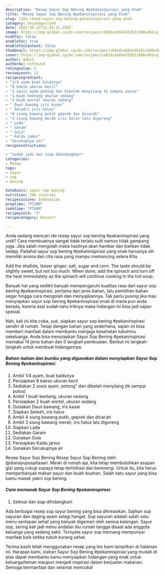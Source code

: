 ```yaml
---
description: "Resep Sayur Sop Bening #pekaninspirasi yang Enak"
title: "Resep Sayur Sop Bening #pekaninspirasi yang Enak"
slug: 1101-resep-sayur-sop-bening-pekaninspirasi-yang-enak
category: Uncategorized
date: 2022-05-23T22:34:11.259Z
image: https://img-global.cpcdn.com/recipes/cb81dceb84a55262/680x482cq70/sayur-sop-bening-pekaninspirasi-foto-resep-utama.jpg
hideToc: false
enableToc: true
enableTocContent: false
thumbnail: https://img-global.cpcdn.com/recipes/cb81dceb84a55262/680x482cq70/sayur-sop-bening-pekaninspirasi-foto-resep-utama.jpg
cover: https://img-global.cpcdn.com/recipes/cb81dceb84a55262/680x482cq70/sayur-sop-bening-pekaninspirasi-foto-resep-utama.jpg
author: Admin
authorAv: notfound
ratingvalue: 5
reviewcount: 21
recipeingredient:
- "1/4 ayam buat kaldunya"
- "8 bakso ukuran kecil"
- "2 sosis ayam potong dan dibelah menyilang tk sampai putus"
- "1 buah kentang ukuran sedang"
- "2 buah wortel ukuran sedang"
- " Daun bawang iris kasar"
- " Seledri iris halus"
- "4 siung bawang putih geprek dan dicacah"
- "3 siung bawang merah iris halus lalu digoreng"
- " Lada"
- " Garam"
- " Gula"
- " Kaldu jamur"
- "Secukupnya air"
recipeinstructions:

- "Sudah jadi dan siap dihidangkan!"
categories:
- Resep
tags:
- sayur
- sop
- bening

katakunci: sayur sop bening 
nutrition: 296 calories
recipecuisine: Indonesian
preptime: "PT20M"
cooktime: "PT48M"
recipeyield: "3"
recipecategory: Dessert

---
```





Anda sedang mencari ide resep sayur sop bening #pekaninspirasi yang unik? Cara membuatnya sangat tidak terlalu sulit namun tidak gampang juga. Jika salah mengolah maka hasilnya akan hambar dan bahkan tidak sedap. Padahal sayur sop bening #pekaninspirasi yang enak harusnya sih memiliki aroma dan cita rasa yang mampu memancing selera Kita.





Add the shallots, lesser ginger, salt, sugar and corn. The taste should be slightly sweet, but not too much. When done, add the spinach and turn off the heat immediately as the spinach will continue cooking in the hot soup.

Banyak hal yang sedikit banyak mempengaruhi kualitas rasa dari sayur sop bening #pekaninspirasi, pertama dari jenis bahan, lalu pemilihan bahan segar hingga cara mengolah dan menyajikannya. Tak perlu pusing jika mau menyiapkan sayur sop bening #pekaninspirasi enak di mana pun anda berada, karena asal sudah tahu triknya maka hidangan ini bisa jadi sajian spesial.






Nah, kali ini kita coba, yuk, siapkan sayur sop bening #pekaninspirasi sendiri di rumah. Tetap dengan bahan yang sederhana, sajian ini bisa memberi manfaat dalam membantu menjaga kesehatan tubuhmu sekeluarga. Anda bisa menyiapkan Sayur Sop Bening #pekaninspirasi memakai 14 jenis bahan dan 0 langkah pembuatan. Berikut ini langkah-langkah untuk membuat hidangannya.

<!--inarticleads1-->

##### Bahan-bahan dan bumbu yang digunakan dalam menyiapkan Sayur Sop Bening #pekaninspirasi:

1. Ambil 1/4 ayam, buat kaldunya
1. Persiapkan 8 bakso ukuran kecil
1. Sediakan 2 sosis ayam, potong&#34; dan dibelah menyilang (tk sampai putus)
1. Ambil 1 buah kentang, ukuran sedang
1. Persiapkan 2 buah wortel, ukuran sedang
1. Gunakan  Daun bawang, iris kasar
1. Siapkan  Seledri, iris halus
1. Ambil 4 siung bawang putih, geprek dan dicacah
1. Ambil 3 siung bawang merah, iris halus lalu digoreng
1. Siapkan  Lada
1. Sediakan  Garam
1. Gunakan  Gula
1. Persiapkan  Kaldu jamur
1. Gunakan Secukupnya air


Resep Sayur Sop Bening Resep Sayur Sop Bening oleh: @dianayupuspitasari. Meski di rumah aja, kita tetap membutuhkan asupan gizi yang cukup supaya tetap terhidrasi dan berenergi. Untuk itu, kita harus memperbanyak makan sayur dan buah-buahan. Salah satu sayur yang bisa kamu masak yakni sop bening. 

<!--inarticleads2-->

##### Cara memasak Sayur Sop Bening #pekaninspirasi:


1. Selesai dan siap dihidangkan!

Ada berbagai resep sop sayur bening yang bisa dikreasikan. Sajikan sup sayuran dan daging ayam selagi hangat. Sup sayuran adalah salah satu menu santapan sehat yang banyak digemari oleh semua kalangan. Sayur sop, sering kali jadi menu andalan ibu rumah tangga disaat ada anggota keluarga yang sedang sakit. Ternyata sayur sop memang mempunyai manfaat baik ketika tubuh kurang sehat. 

Terima kasih telah menggunakan resep yang tim kami tampilkan di halaman ini. Harapan kami, olahan Sayur Sop Bening #pekaninspirasi yang mudah di atas dapat membantu kamu menyiapkan hidangan yang enak untuk keluarga/teman maupun menjadi inspirasi dalam berjualan makanan. Semoga bermanfaat dan selamat mencoba!
